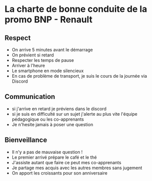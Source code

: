 # La charte de bonne conduite de la promo BNP - Renault

## Respect

- On arrive 5 minutes avant le démarrage
- On prévient si retard
- Respecter les temps de pause
- Arriver à l'heure
- Le smartphone en mode silencieux
- En cas de problème de transport, je suis le cours de la journée via Discord


## Communication

- si j'arrive en retard je préviens dans le discord
- si je suis en difficulté sur un sujet j'alerte au plus vite l'équipe pédagogique ou les co-apprenants
- Je n'hesite jamais à poser une question


## Bienveillance

- Il n'y a pas de mauvaise question !
- Le premier arrivé prépare le café et le thé
- J'assiste autant que faire ce peut mes co-apprenants
- Je partage mes acquis avec les autres membres sans jugement 
- On apport les croissants pour son anniversaire
   
